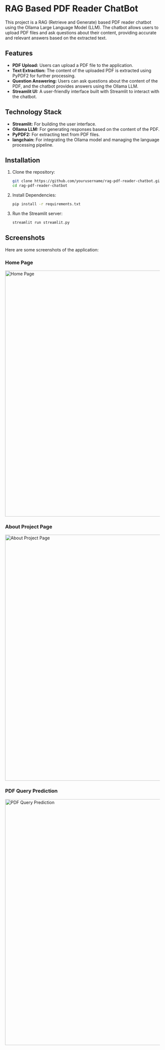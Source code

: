 # RAG Based PDF Reader ChatBot

This project is a RAG (Retrieve and Generate) based PDF reader chatbot using the Ollama Large Language Model (LLM). The chatbot allows users to upload PDF files and ask questions about their content, providing accurate and relevant answers based on the extracted text.

## Features

- **PDF Upload:** Users can upload a PDF file to the application.
- **Text Extraction:** The content of the uploaded PDF is extracted using PyPDF2 for further processing.
- **Question Answering:** Users can ask questions about the content of the PDF, and the chatbot provides answers using the Ollama LLM.
- **Streamlit UI:** A user-friendly interface built with Streamlit to interact with the chatbot.

## Technology Stack

- **Streamlit:** For building the user interface.
- **Ollama LLM:** For generating responses based on the content of the PDF.
- **PyPDF2:** For extracting text from PDF files.
- **langchain:** For integrating the Ollama model and managing the language processing pipeline.

## Installation

1. Clone the repository:

   ```bash
   git clone https://github.com/yourusername/rag-pdf-reader-chatbot.git
   cd rag-pdf-reader-chatbot
   
2. Install Dependencies:
    ```bash
   pip install -r requirements.txt

3. Run the Streamlit server:
   ```bash
   streamlit run streamlit.py 

## Screenshots

Here are some screenshots of the application:

### Home Page
<img src="Screenshot 2024-08-17 163642.png" alt="Home Page" width="800"/>

### About Project Page
<img src="Screenshot 2024-08-17 163659.png" alt="About Project Page" width="800"/>

### PDF Query Prediction
<img src="Screenshot 2024-08-17 163957.png" alt="PDF Query Prediction" width="800"/>
